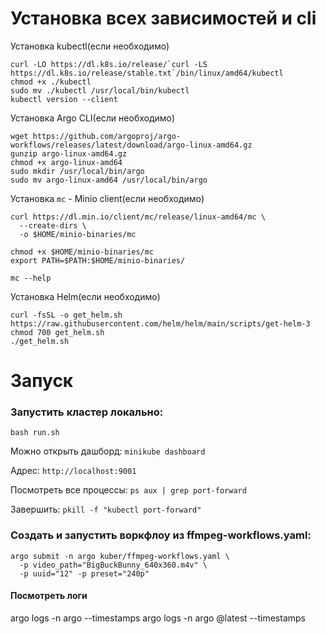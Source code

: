 # Установка всех зависимостей и cli
Установка kubectl(если необходимо)
```
curl -LO https://dl.k8s.io/release/`curl -LS https://dl.k8s.io/release/stable.txt`/bin/linux/amd64/kubectl
chmod +x ./kubectl
sudo mv ./kubectl /usr/local/bin/kubectl
kubectl version --client
```


Установка Argo CLI(если необходимо)
```
wget https://github.com/argoproj/argo-workflows/releases/latest/download/argo-linux-amd64.gz
gunzip argo-linux-amd64.gz
chmod +x argo-linux-amd64
sudo mkdir /usr/local/bin/argo 
sudo mv argo-linux-amd64 /usr/local/bin/argo
```

Установка `mc` - Minio client(если необходимо)
```
curl https://dl.min.io/client/mc/release/linux-amd64/mc \
  --create-dirs \
  -o $HOME/minio-binaries/mc

chmod +x $HOME/minio-binaries/mc
export PATH=$PATH:$HOME/minio-binaries/

mc --help
```

Установка Helm(если необходимо)
```
curl -fsSL -o get_helm.sh https://raw.githubusercontent.com/helm/helm/main/scripts/get-helm-3
chmod 700 get_helm.sh
./get_helm.sh
```

# Запуск
### Запустить кластер локально:
```
bash run.sh
```
Можно открыть дашборд: `minikube dashboard`

Адрес: `http://localhost:9001` 

Посмотреть все процессы: `ps aux | grep port-forward`    

Завершить: `pkill -f "kubectl port-forward"` 
   
### Создать и запустить воркфлоу из ffmpeg-workflows.yaml:
```
argo submit -n argo kuber/ffmpeg-workflows.yaml \
  -p video_path="BigBuckBunny_640x360.m4v" \
  -p uuid="12" -p preset="240p"
```

#### Посмотреть логи
argo logs -n argo <workflow-name> --timestamps
argo logs -n argo @latest --timestamps

